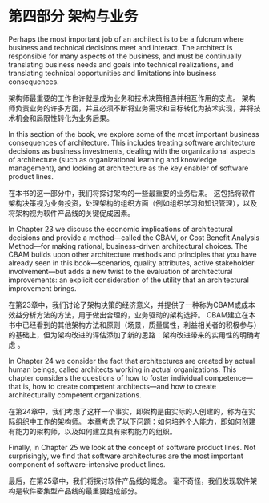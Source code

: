# 第四部分 架构与业务

<!--https://blog.csdn.net/susemm/article/details/122774015-->

Perhaps the most important job of an architect is to be a fulcrum where business and technical decisions meet and interact. The architect is responsible for many aspects of the business, and must be continually translating business needs and goals into technical realizations, and translating technical opportunities and limitations into business consequences.

架构师最重要的工作也许就是成为业务和技术决策相遇并相互作用的支点。 架构师负责业务的许多方面，并且必须不断将业务需求和目标转化为技术实现，并将技术机会和局限性转化为业务后果。

In this section of the book, we explore some of the most important business consequences of architecture. This includes treating software architecture decisions as business investments, dealing with the organizational aspects of architecture (such as organizational learning and knowledge management), and looking at architecture as the key enabler of software product lines.

在本书的这一部分中，我们将探讨架构的一些最重要的业务后果。 这包括将软件架构决策视为业务投资，处理架构的组织方面（例如组织学习和知识管理），以及将架构视为软件产品线的关键促成因素。

In Chapter 23 we discuss the economic implications of architectural decisions and provide a method—called the CBAM, or Cost Benefit Analysis Method—for making rational, business-driven architectural choices. The CBAM builds upon other architecture methods and principles that you have already seen in this book—scenarios, quality attributes, active stakeholder involvement—but adds a new twist to the evaluation of architectural improvements: an explicit consideration of the utility that an architectural improvement brings.

在第23章中，我们讨论了架构决策的经济意义，并提供了一种称为CBAM或成本效益分析方法的方法，用于做出合理的，业务驱动的架构选择。 CBAM建立在本书中已经看到的其他架构方法和原则（场景，质量属性，利益相关者的积极参与）的基础上，但为架构改进的评估添加了新的思路：架构改进带来的实用性的明确考虑 。

In Chapter 24 we consider the fact that architectures are created by actual human beings, called architects working in actual organizations. This chapter considers the questions of how to foster individual competence—that is, how to create competent architects—and how to create architecturally competent organizations.

在第24章中，我们考虑了这样一个事实，即架构是由实际的人创建的，称为在实际组织中工作的架构师。 本章考虑了以下问题：如何培养个人能力，即如何创建有能力的架构师，以及如何建立具有架构能力的组织。

Finally, in Chapter 25 we look at the concept of software product lines. Not surprisingly, we find that software architectures are the most important component of software-intensive product lines.

最后，在第25章中，我们将探讨软件产品线的概念。 毫不奇怪，我们发现软件架构是软件密集型产品线的最重要组成部分。
